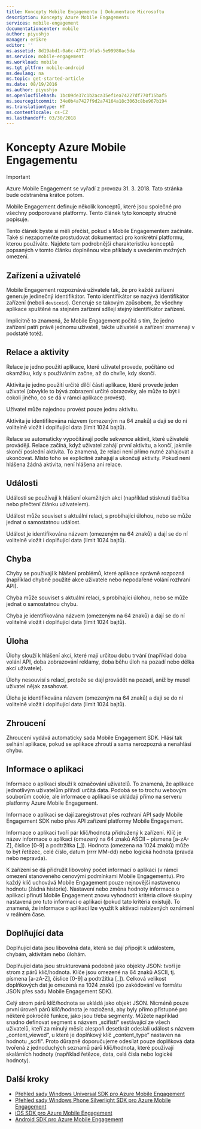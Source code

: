 ```yaml
---
title: Koncepty Mobile Engagementu | Dokumentace Microsoftu
description: Koncepty Azure Mobile Engagementu
services: mobile-engagement
documentationcenter: mobile
author: piyushjo
manager: erikre
editor: ''
ms.assetid: 8d19abd1-0a6c-4772-9fa5-5e99980ac5da
ms.service: mobile-engagement
ms.workload: mobile
ms.tgt_pltfrm: mobile-android
ms.devlang: na
ms.topic: get-started-article
ms.date: 08/19/2016
ms.author: piyushjo
ms.openlocfilehash: 1bc09de37c1b2aca35ef1ea74227df770f15baf5
ms.sourcegitcommit: 34e0b4a7427f9d2a74164a18c3063c8be967b194
ms.translationtype: HT
ms.contentlocale: cs-CZ
ms.lasthandoff: 03/30/2018
---
```

# <a name="azure-mobile-engagement-concepts"></a>Koncepty Azure Mobile Engagementu
> [!IMPORTANT]
> Azure Mobile Engagement se vyřadí z provozu 31. 3. 2018. Tato stránka bude odstraněna krátce potom.
> 

Mobile Engagement definuje několik konceptů, které jsou společné pro všechny podporované platformy. Tento článek tyto koncepty stručně popisuje.

Tento článek byste si měli přečíst, pokud s Mobile Engagementem začínáte. Také si nezapomeňte prostudovat dokumentaci pro konkrétní platformu, kterou používáte. Najdete tam podrobnější charakteristiku konceptů popsaných v tomto článku doplněnou více příklady s uvedením možných omezení.

## <a name="devices-and-users"></a>Zařízení a uživatelé
Mobile Engagement rozpoznává uživatele tak, že pro každé zařízení generuje jedinečný identifikátor. Tento identifikátor se nazývá identifikátor zařízení (neboli `deviceid`). Generuje se takovým způsobem, že všechny aplikace spuštěné na stejném zařízení sdílejí stejný identifikátor zařízení.

Implicitně to znamená, že Mobile Engagement počítá s tím, že jedno zařízení patří právě jednomu uživateli, takže uživatelé a zařízení znamenají v podstatě totéž.

## <a name="sessions-and-activities"></a>Relace a aktivity
Relace je jedno použití aplikace, které uživatel provede, počítáno od okamžiku, kdy s používáním začne, až do chvíle, kdy skončí.

Aktivita je jedno použití určité dílčí části aplikace, které provede jeden uživatel (obvykle to bývá zobrazení určité obrazovky, ale může to být i cokoli jiného, co se dá  v rámci aplikace provést).

Uživatel může najednou provést pouze jednu aktivitu.

Aktivita je identifikována názvem (omezeným na 64 znaků) a dají se do ní volitelně vložit i doplňující data (limit 1024 bajtů).

Relace se automaticky vypočítávají podle sekvence aktivit, které uživatelé provádějí. Relace začíná, když uživatel zahájí první aktivitu, a končí, jakmile skončí poslední aktivita. To znamená, že relaci není přímo nutné zahajovat a ukončovat. Místo toho se explicitně zahajují a ukončují aktivity. Pokud není hlášena žádná aktivita, není hlášena ani relace.

## <a name="events"></a>Události
Události se používají k hlášení okamžitých akcí (například stisknutí tlačítka nebo přečtení článku uživatelem).

Událost může souviset s aktuální relací, s probíhající úlohou, nebo se může jednat o samostatnou událost.

Událost je identifikována názvem (omezeným na 64 znaků) a dají se do ní volitelně vložit i doplňující data (limit 1024 bajtů).

## <a name="error"></a>Chyba
Chyby se používají k hlášení problémů, které aplikace správně rozpozná (například chybně použité akce uživatele nebo nepodařené volání rozhraní API).

Chyba může souviset s aktuální relací, s probíhající úlohou, nebo se může jednat o samostatnou chybu.

Chyba je identifikována názvem (omezeným na 64 znaků) a dají se do ní volitelně vložit i doplňující data (limit 1024 bajtů).

## <a name="job"></a>Úloha
Úlohy slouží k hlášení akcí, které mají určitou dobu trvání (například doba volání  API, doba zobrazování reklamy, doba běhu úloh na pozadí nebo délka akcí uživatele).

Úlohy nesouvisí s relací, protože se dají provádět na pozadí, aniž by musel uživatel nějak zasahovat.

Úloha je identifikována názvem (omezeným na 64 znaků) a dají se do ní volitelně vložit i doplňující data (limit 1024 bajtů).

## <a name="crash"></a>Zhroucení
Zhroucení vydává automaticky sada Mobile Engagement SDK. Hlásí tak selhání aplikace, pokud se aplikace zhroutí a sama nerozpozná a nenahlásí chybu.

## <a name="application-information"></a>Informace o aplikaci
Informace o aplikaci slouží k označování uživatelů. To znamená, že aplikace jednotlivým uživatelům přiřadí určitá data. Podobá se to trochu webovým souborům cookie, ale informace o aplikaci se ukládají přímo na serveru platformy Azure Mobile Engagement.

Informace o aplikaci se dají zaregistrovat přes rozhraní API sady Mobile Engagement SDK nebo přes API zařízení platformy Mobile Engagement.

Informace o aplikaci tvoří pár klíč/hodnota přidružený k zařízení. Klíč je název informace o aplikaci (omezený na 64 znaků ASCII – písmena [a-zA-Z], číslice [0-9] a podtržítka [_]). Hodnota (omezena na 1024 znaků) může to být řetězec, celé číslo, datum (rrrr MM-dd) nebo logická hodnota (pravda nebo nepravda).

K zařízení se dá přidružit libovolný počet informací o aplikaci (v rámci omezení stanoveného cenovými podmínkami Mobile Engagementu). Pro každý klíč uchovává Mobile Engagement pouze nejnovější nastavenou hodnotu (žádná historie). Nastavení nebo změna hodnoty informace o aplikaci přinutí Mobile Engagement znovu vyhodnotit kritéria cílové skupiny nastavená pro tuto informaci o aplikaci (pokud tato kritéria existují). To znamená, že informace o aplikaci lze využít k aktivaci nabízených oznámení v reálném čase.

## <a name="extra-data"></a>Doplňující data
Doplňující data jsou libovolná data, která se dají připojit k událostem, chybám, aktivitám nebo úlohám.

Doplňující data jsou strukturovaná podobně jako objekty JSON: tvoří je strom z párů klíč/hodnota. Klíče jsou omezené na 64 znaků ASCII, tj. písmena [a-zA-Z], číslice [0-9] a podtržítka [_]). Celková velikost doplňkových dat je omezená na 1024 znaků (po zakódování ve formátu JSON přes sadu Mobile Engagement SDK).

Celý strom párů klíč/hodnota se ukládá jako objekt JSON. Nicméně pouze první úroveň párů klíč/hodnota je rozložená, aby byly přímo přístupné pro některé pokročilé funkce, jako jsou třeba segmenty. Můžete například snadno definovat segment s názvem „scifisti“ sestávající ze všech uživatelů, kteří za minulý měsíc alespoň desetkrát odeslali událost s názvem „content_viewed“, u které je doplňkový klíč „content_type“ nastaven na hodnotu „scifi“. Proto důrazně doporučujeme odesílat pouze doplňková data tvořená z jednoduchých seznamů párů klíč/hodnota, které používají skalárních hodnoty (například řetězce, data, celá čísla nebo logické hodnoty).

## <a name="next-steps"></a>Další kroky
* [Přehled sady Windows Universal SDK pro Azure Mobile Engagement](mobile-engagement-windows-store-sdk-overview.md)
* [Přehled sady Windows Phone Silverlight SDK pro Azure Mobile Engagement](mobile-engagement-windows-phone-sdk-overview.md)
* [iOS SDK pro Azure Mobile Engagement](mobile-engagement-ios-sdk-overview.md)
* [Android SDK pro Azure Mobile Engagement](mobile-engagement-android-sdk-overview.md)

